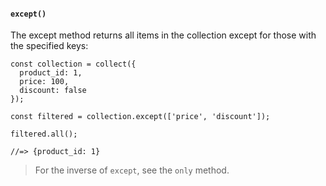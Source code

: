 #### ``except()``
The except method returns all items in the collection except for those with the specified keys:
	
	const collection = collect({
	  product_id: 1,
	  price: 100,
	  discount: false
	});
	
	const filtered = collection.except(['price', 'discount']);
	
	filtered.all();
	
	//=> {product_id: 1}
	

> For the inverse of ``except``, see the ``only`` method.